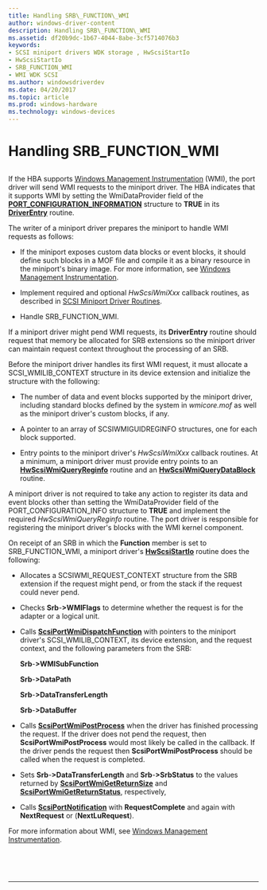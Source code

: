 ```yaml
---
title: Handling SRB\_FUNCTION\_WMI
author: windows-driver-content
description: Handling SRB\_FUNCTION\_WMI
ms.assetid: df20b9dc-1b67-4044-8abe-3cf5714076b3
keywords:
- SCSI miniport drivers WDK storage , HwScsiStartIo
- HwScsiStartIo
- SRB_FUNCTION_WMI
- WMI WDK SCSI
ms.author: windowsdriverdev
ms.date: 04/20/2017
ms.topic: article
ms.prod: windows-hardware
ms.technology: windows-devices
---
```


# Handling SRB\_FUNCTION\_WMI


## <span id="ddk_handling_srb_function_wmi_kg"></span><span id="DDK_HANDLING_SRB_FUNCTION_WMI_KG"></span>


If the HBA supports [Windows Management Instrumentation](https://msdn.microsoft.com/library/windows/hardware/ff547139) (WMI), the port driver will send WMI requests to the miniport driver. The HBA indicates that it supports WMI by setting the WmiDataProvider field of the [**PORT\_CONFIGURATION\_INFORMATION**](https://msdn.microsoft.com/library/windows/hardware/ff563900) structure to **TRUE** in its [**DriverEntry**](https://msdn.microsoft.com/library/windows/hardware/ff552654) routine.

The writer of a miniport driver prepares the miniport to handle WMI requests as follows:

-   If the miniport exposes custom data blocks or event blocks, it should define such blocks in a MOF file and compile it as a binary resource in the miniport's binary image. For more information, see [Windows Management Instrumentation](https://msdn.microsoft.com/library/windows/hardware/ff547139).

-   Implement required and optional *HwScsiWmiXxx* callback routines, as described in [SCSI Miniport Driver Routines](https://msdn.microsoft.com/library/windows/hardware/ff565312).

-   Handle SRB\_FUNCTION\_WMI.

If a miniport driver might pend WMI requests, its **DriverEntry** routine should request that memory be allocated for SRB extensions so the miniport driver can maintain request context throughout the processing of an SRB.

Before the miniport driver handles its first WMI request, it must allocate a SCSI\_WMILIB\_CONTEXT structure in its device extension and initialize the structure with the following:

-   The number of data and event blocks supported by the miniport driver, including standard blocks defined by the system in *wmicore.mof* as well as the miniport driver's custom blocks, if any.

-   A pointer to an array of SCSIWMIGUIDREGINFO structures, one for each block supported.

-   Entry points to the miniport driver's *HwScsiWmiXxx* callback routines. At a minimum, a miniport driver must provide entry points to an [**HwScsiWmiQueryReginfo**](https://msdn.microsoft.com/library/windows/hardware/ff557344) routine and an [**HwScsiWmiQueryDataBlock**](https://msdn.microsoft.com/library/windows/hardware/ff557340) routine.

A miniport driver is not required to take any action to register its data and event blocks other than setting the WmiDataProvider field of the PORT\_CONFIGURATION\_INFO structure to **TRUE** and implement the required *HwScsiWmiQueryReginfo* routine. The port driver is responsible for registering the miniport driver's blocks with the WMI kernel component.

On receipt of an SRB in which the **Function** member is set to SRB\_FUNCTION\_WMI, a miniport driver's [**HwScsiStartIo**](https://msdn.microsoft.com/library/windows/hardware/ff557323) routine does the following:

-   Allocates a SCSIWMI\_REQUEST\_CONTEXT structure from the SRB extension if the request might pend, or from the stack if the request could never pend.

-   Checks **Srb**-**&gt;WMIFlags** to determine whether the request is for the adapter or a logical unit.

-   Calls [**ScsiPortWmiDispatchFunction**](https://msdn.microsoft.com/library/windows/hardware/ff564766) with pointers to the miniport driver's SCSI\_WMILIB\_CONTEXT, its device extension, and the request context, and the following parameters from the SRB:

    **Srb**-**&gt;WMISubFunction**

    **Srb**-**&gt;DataPath**

    **Srb**-**&gt;DataTransferLength**

    **Srb**-**&gt;DataBuffer**

-   Calls [**ScsiPortWmiPostProcess**](https://msdn.microsoft.com/library/windows/hardware/ff564796) when the driver has finished processing the request. If the driver does not pend the request, then **ScsiPortWmiPostProcess** would most likely be called in the callback. If the driver pends the request then **ScsiPortWmiPostProcess** should be called when the request is completed.

-   Sets **Srb**-**&gt;DataTransferLength** and **Srb**-**&gt;SrbStatus** to the values returned by [**ScsiPortWmiGetReturnSize**](https://msdn.microsoft.com/library/windows/hardware/ff564789) and [**ScsiPortWmiGetReturnStatus**](https://msdn.microsoft.com/library/windows/hardware/ff564791), respectively,

-   Calls [**ScsiPortNotification**](https://msdn.microsoft.com/library/windows/hardware/ff564657) with **RequestComplete** and again with **NextRequest** or (**NextLuRequest**).

For more information about WMI, see [Windows Management Instrumentation](https://msdn.microsoft.com/library/windows/hardware/ff547139).

 

 


--------------------


